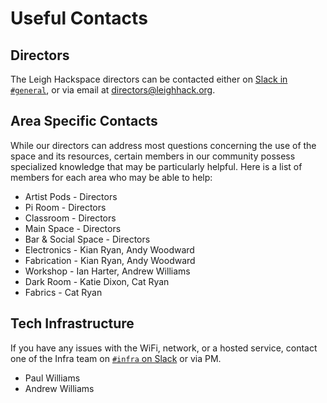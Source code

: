 # Useful Contacts

## Directors

The Leigh Hackspace directors can be contacted either on [Slack in `#general`](https://leighhack.slack.com/archives/C0A9Y6H26), or via email at [directors@leighhack.org](mailto:directors@leighhack.org).

## Area Specific Contacts

While our directors can address most questions concerning the use of the space and its resources, certain members in our community possess specialized knowledge that may be particularly helpful. Here is a list of members for each area who may be able to help:

* Artist Pods - Directors
* Pi Room - Directors
* Classroom - Directors
* Main Space - Directors
* Bar & Social Space - Directors
* Electronics - Kian Ryan, Andy Woodward
* Fabrication - Kian Ryan, Andy Woodward
* Workshop - Ian Harter, Andrew Williams
* Dark Room - Katie Dixon, Cat Ryan
* Fabrics - Cat Ryan

## Tech Infrastructure

If you have any issues with the WiFi, network, or a hosted service, contact one of the Infra team on [`#infra` on Slack](https://leighhack.slack.com/archives/C051CNT80BD) or via PM.

* Paul Williams
* Andrew Williams
